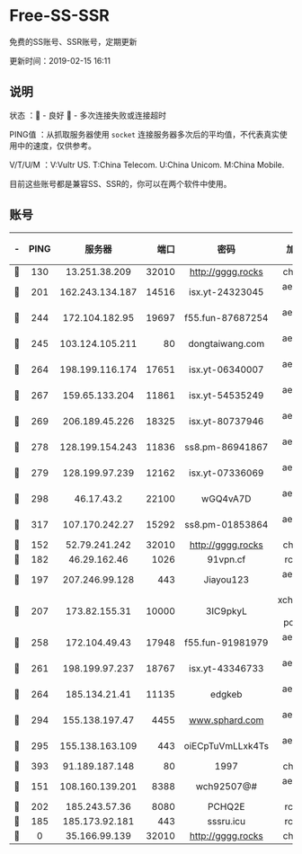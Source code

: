 # Free-SS-SSR

免费的SS账号、SSR账号，定期更新

更新时间：2019-02-15 16:11

## 说明

状态     ：🙂 - 良好 🙁 - 多次连接失败或连接超时

PING值   ：从抓取服务器使用 `socket` 连接服务器多次后的平均值，不代表真实使用中的速度，仅供参考。

V/T/U/M  ：V:Vultr US. T:China Telecom. U:China Unicom. M:China Mobile.

目前这些账号都是兼容SS、SSR的，你可以在两个软件中使用。

## 账号

|-|PING|服务器|端口|密码|加密方式|区域|V/T/U/M|
|:----:|:----:|:-----:|-----:|:----:|:----:|:----:|:----:|
|🙂|130|13.251.38.209|32010|http://gggg.rocks|chacha20|SG|8↑/10↑/7↓/9↑|
|🙂|201|162.243.134.187|14516|isx.yt-24323045|aes-256-cfb|US|9↑/10↑/10↑/10↑|
|🙂|244|172.104.182.95|19697|f55.fun-87687254|aes-256-cfb|SG|9↑/10↑/9↑/10↑|
|🙂|245|103.124.105.211|80|dongtaiwang.com|aes-256-cfb|US|10↑/10↑/10↑/10↑|
|🙂|264|198.199.116.174|17651|isx.yt-06340007|aes-256-cfb|US|9↑/9↑/9↑/9↑|
|🙂|267|159.65.133.204|11861|isx.yt-54535249|aes-256-cfb|SG|9↑/10↑/10↑/10↑|
|🙂|269|206.189.45.226|18325|isx.yt-80737946|aes-256-cfb|SG|9↑/10↑/10↑/10↑|
|🙂|278|128.199.154.243|11836|ss8.pm-86941867|aes-256-cfb|SG|10↑/10↑/9↑/10↑|
|🙂|279|128.199.97.239|12162|isx.yt-07336069|aes-256-cfb|SG|9↑/10↑/10↑/10↑|
|🙂|298|46.17.43.2|22100|wGQ4vA7D|aes-256-gcm|RU|4↓/10↑/10↑/10↑|
|🙂|317|107.170.242.27|15292|ss8.pm-01853864|aes-256-cfb|US|10↑/10↑/9↑/10↑|
|🙂|152|52.79.241.242|32010|http://gggg.rocks|chacha20|KR|10↑/9↑/9↑/9↑|
|🙂|182|46.29.162.46|1026|91vpn.cf|rc4-md5|RU|9↑/10↑/9↑/10↑|
|🙂|197|207.246.99.128|443|Jiayou123|aes-256-cfb|US|10↑/10↑/10↑/10↑|
|🙂|207|173.82.155.31|10000|3IC9pkyL|xchacha20-ietf-poly1305|US|10↑/10↑/10↑/10↑|
|🙂|258|172.104.49.43|17948|f55.fun-91981979|aes-256-cfb|SG|10↑/10↑/9↑/10↑|
|🙂|261|198.199.97.237|18767|isx.yt-43346733|aes-256-cfb|US|9↑/10↑/10↑/10↑|
|🙂|264|185.134.21.41|11135|edgkeb|aes-256-cfb|GB|10↑/10↑/10↑/10↑|
|🙂|294|155.138.197.47|4455|www.sphard.com|aes-256-cfb|US|7↓/10↑/8↑/10↑|
|🙂|295|155.138.163.109|443|oiECpTuVmLLxk4Ts|aes-256-cfb|US|4↓/10↑/10↑/10↑|
|🙂|393|91.189.187.148|80|1997|chacha20|US|10↑/10↑/10↑/10↑|
|🙂|151|108.160.139.201|8388|wch92507@#|aes-256-cfb|JP|8↓/10↑/10↑/10↑|
|🙁|202|185.243.57.36|8080|PCHQ2E|rc4-md5|US|10↑/8↑/7↑/7↑|
|🙁|185|185.173.92.181|443|sssru.icu|rc4-md5|RU|10↑/10↑/10↑/10↑|
|🙁|0|35.166.99.139|32010|http://gggg.rocks|chacha20|US|9↑/8↓/8↓/9↑|
